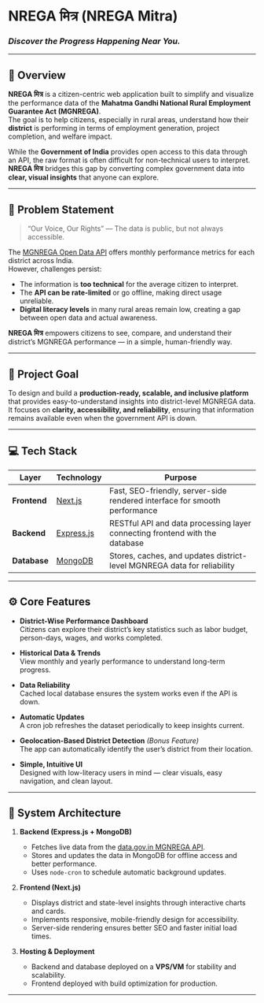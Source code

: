# NREGA मित्र (NREGA Mitra)

### *Discover the Progress Happening Near You.*

---

## 🧭 Overview

**NREGA मित्र** is a citizen-centric web application built to simplify and visualize the performance data of the **Mahatma Gandhi National Rural Employment Guarantee Act (MGNREGA)**.  
The goal is to help citizens, especially in rural areas, understand how their **district** is performing in terms of employment generation, project completion, and welfare impact.

While the **Government of India** provides open access to this data through an API, the raw format is often difficult for non-technical users to interpret.  
**NREGA मित्र** bridges this gap by converting complex government data into **clear, visual insights** that anyone can explore.

---

## 🧩 Problem Statement

> “Our Voice, Our Rights” — The data is public, but not always accessible.

The [MGNREGA Open Data API](https://data.gov.in/catalog/mahatma-gandhi-national-rural-employment-guarantee-act-mgnrega) offers monthly performance metrics for each district across India.  
However, challenges persist:

- The information is **too technical** for the average citizen to interpret.  
- The **API can be rate-limited** or go offline, making direct usage unreliable.  
- **Digital literacy levels** in many rural areas remain low, creating a gap between open data and actual awareness.

**NREGA मित्र** empowers citizens to see, compare, and understand their district’s MGNREGA performance — in a simple, human-friendly way.

---

## 🎯 Project Goal

To design and build a **production-ready, scalable, and inclusive platform** that provides easy-to-understand insights into district-level MGNREGA data.  
It focuses on **clarity, accessibility, and reliability**, ensuring that information remains available even when the government API is down.

---

## 💻 Tech Stack

| Layer | Technology | Purpose |
|-------|-------------|----------|
| **Frontend** | [Next.js](https://nextjs.org/) | Fast, SEO-friendly, server-side rendered interface for smooth performance |
| **Backend** | [Express.js](https://expressjs.com/) | RESTful API and data processing layer connecting frontend with the database |
| **Database** | [MongoDB](https://www.mongodb.com/) | Stores, caches, and updates district-level MGNREGA data for reliability |

---

## ⚙️ Core Features

- **District-Wise Performance Dashboard**  
  Citizens can explore their district’s key statistics such as labor budget, person-days, wages, and works completed.

- **Historical Data & Trends**  
  View monthly and yearly performance to understand long-term progress.

- **Data Reliability**  
  Cached local database ensures the system works even if the API is down.

- **Automatic Updates**  
  A cron job refreshes the dataset periodically to keep insights current.

- **Geolocation-Based District Detection** *(Bonus Feature)*  
  The app can automatically identify the user’s district from their location.

- **Simple, Intuitive UI**  
  Designed with low-literacy users in mind — clear visuals, easy navigation, and clean layout.

---

## 🧱 System Architecture

1. **Backend (Express.js + MongoDB)**  
   - Fetches live data from the [data.gov.in MGNREGA API](https://data.gov.in/catalog/mahatma-gandhi-national-rural-employment-guarantee-act-mgnrega).  
   - Stores and updates the data in MongoDB for offline access and better performance.  
   - Uses `node-cron` to schedule automatic background updates.

2. **Frontend (Next.js)**  
   - Displays district and state-level insights through interactive charts and cards.  
   - Implements responsive, mobile-friendly design for accessibility.  
   - Server-side rendering ensures better SEO and faster initial load times.

3. **Hosting & Deployment**  
   - Backend and database deployed on a **VPS/VM** for stability and scalability.  
   - Frontend deployed with build optimization for production.

---


